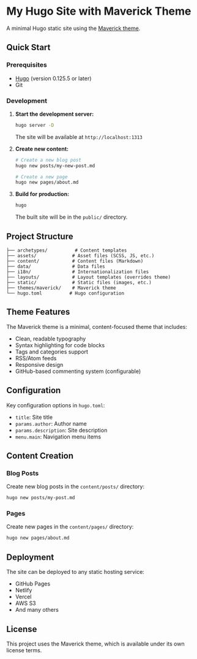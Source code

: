 # My Hugo Site with Maverick Theme

A minimal Hugo static site using the [Maverick theme](https://github.com/canhtran/maverick).

## Quick Start

### Prerequisites
- [Hugo](https://gohugo.io/installation/) (version 0.125.5 or later)
- Git

### Development

1. **Start the development server:**
   ```bash
   hugo server -D
   ```
   The site will be available at `http://localhost:1313`

2. **Create new content:**
   ```bash
   # Create a new blog post
   hugo new posts/my-new-post.md
   
   # Create a new page
   hugo new pages/about.md
   ```

3. **Build for production:**
   ```bash
   hugo
   ```
   The built site will be in the `public/` directory.

## Project Structure

```
├── archetypes/          # Content templates
├── assets/             # Asset files (SCSS, JS, etc.)
├── content/            # Content files (Markdown)
├── data/               # Data files
├── i18n/               # Internationalization files
├── layouts/            # Layout templates (overrides theme)
├── static/             # Static files (images, etc.)
├── themes/maverick/    # Maverick theme
└── hugo.toml          # Hugo configuration
```

## Theme Features

The Maverick theme is a minimal, content-focused theme that includes:

- Clean, readable typography
- Syntax highlighting for code blocks
- Tags and categories support
- RSS/Atom feeds
- Responsive design
- GitHub-based commenting system (configurable)

## Configuration

Key configuration options in `hugo.toml`:

- `title`: Site title
- `params.author`: Author name
- `params.description`: Site description
- `menu.main`: Navigation menu items

## Content Creation

### Blog Posts
Create new blog posts in the `content/posts/` directory:

```bash
hugo new posts/my-post.md
```

### Pages
Create new pages in the `content/pages/` directory:

```bash
hugo new pages/about.md
```

## Deployment

The site can be deployed to any static hosting service:

- GitHub Pages
- Netlify
- Vercel
- AWS S3
- And many others

## License

This project uses the Maverick theme, which is available under its own license terms.
